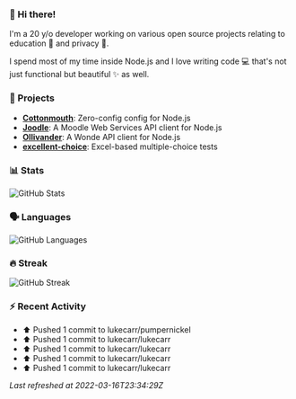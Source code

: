 ### :wave: Hi there!

I'm a 20 y/o developer working on various open source projects relating to education :school: and privacy :eyes:.

I spend most of my time inside Node.js and I love writing code :computer: that's not just functional but beautiful :sparkles: as well.

### :telescope: Projects

- **[Cottonmouth](https://github.com/lukecarr/c9h)**: Zero-config config for Node.js
- **[Joodle](https://github.com/lukecarr/joodle)**: A Moodle Web Services API client for Node.js
- **[Ollivander](https://github.com/lukecarr/ollivander)**: A Wonde API client for Node.js
- **[excellent-choice](https://github.com/lukecarr/excellent-choice)**: Excel-based multiple-choice tests

### :bar_chart: Stats

![GitHub Stats](https://gh-stats-jarrl.vercel.app/api?show_icons=true)

### :speaking_head: Languages

![GitHub Languages](https://gh-stats-jarrl.vercel.app/api/top-langs?layout=compact&hide_title=true&langs_count=10)

### :fire: Streak

![GitHub Streak](https://github-readme-streak-stats.herokuapp.com/?user=lukecarr&include_all_commits=true)

### :zap: Recent Activity

* ⬆️ Pushed 1 commit to lukecarr/pumpernickel
* ⬆️ Pushed 1 commit to lukecarr/lukecarr
* ⬆️ Pushed 1 commit to lukecarr/lukecarr
* ⬆️ Pushed 1 commit to lukecarr/lukecarr
* ⬆️ Pushed 1 commit to lukecarr/lukecarr

_Last refreshed at 2022-03-16T23:34:29Z_
